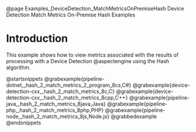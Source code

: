 @page Examples_DeviceDetection_MatchMetricsOnPremiseHash Device Detection Match Metrics On-Premise Hash Examples

# Introduction

This example shows how to view metrics associated with the results of processing with a Device Detection
@aspectengine using the Hash algorithm.

@startsnippets
@grabexample{pipeline-dotnet,_hash_2_match_metrics_2_program_8cs,C#}
@grabexample{device-detection-cxx,_hash_2_match_metrics_8c,C}
@grabexample{device-detection-cxx,_hash_2_match_metrics_8cpp,C++}
@grabexample{pipeline-java,_hash_2_match_metrics_8java,Java}
@grabexample{pipeline-php,_hash_2_match_metrics_8php,PHP}
@grabexample{pipeline-node,_hash_2_match_metrics_8js,Node.js}
@grabbedexample
@endsnippets
